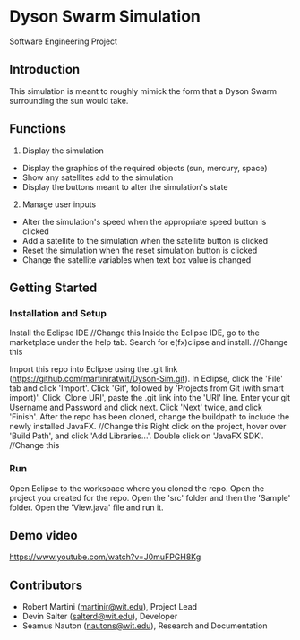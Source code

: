 # Dyson Swarm Simulation
Software Engineering Project

## Introduction

This simulation is meant to roughly mimick the form that a Dyson Swarm surrounding the sun would take.


## Functions

1. Display the simulation
  * Display the graphics of the required objects (sun, mercury, space)
  * Show any satellites add to the simulation
  * Display the buttons meant to alter the simulation's state

2. Manage user inputs
  * Alter the simulation's speed when the appropriate speed button is clicked
  * Add a satellite to the simulation when the satellite button is clicked
  * Reset the simulation when the reset simulation button is clicked
  * Change the satellite variables when text box value is changed
  
## Getting Started
### Installation and Setup
Install the Eclipse IDE
//Change this
Inside the Eclipse IDE, go to the marketplace under the help tab.
Search for e(fx)clipse and install.
//Change this

Import this repo into Eclipse using the .git link (https://github.com/martiniratwit/Dyson-Sim.git).
In Eclipse, click the 'File' tab and click 'Import'.
Click 'Git', followed by 'Projects from Git (with smart import)'.
Click 'Clone URI', paste the .git link into the 'URI' line.
Enter your git Username and Password and click next.
Click 'Next' twice, and click 'Finish'.
After the repo has been cloned, change the buildpath to include the newly installed JavaFX.
//Change this
Right click on the project, hover over 'Build Path', and click 'Add Libraries...'.
Double click on 'JavaFX SDK'.
//Change this

### Run
Open Eclipse to the workspace where you cloned the repo.
Open the project you created for the repo.
Open the 'src' folder and then the 'Sample' folder.
Open the 'View.java' file and run it.

## Demo video

https://www.youtube.com/watch?v=J0muFPGH8Kg

## Contributors
* Robert Martini (martinir@wit.edu), Project Lead
* Devin Salter (salterd@wit.edu), Developer
* Seamus Nauton (nautons@wit.edu), Research and Documentation
